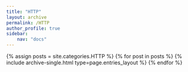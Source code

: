 ```yaml
---
title: "HTTP"
layout: archive
permalink: /HTTP
author_profile: true
sidebar:
    nav: "docs"
---
```


{% assign posts = site.categories.HTTP %}
{% for post in posts %} {% include archive-single.html type=page.entries_layout %} {% endfor %}
